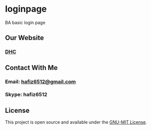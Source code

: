 # loginpage
BA basic login page

## Our Website
### [DHC](http://diehardcoder.com)

## Contact With Me
### Email: hafiz6512@gmail.com
### Skype: hafiz6512

## License

This project is open source and available under the [GNU-MIT License](./LICENSE).
